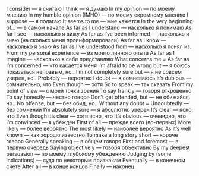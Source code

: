 I consider — я считаю
I think — я думаю
In my opinion — по моему мнению
In my humble opinion (IMHO) — по моему скромному мнению
I suppose — я полагаю
It seems to me — мне кажется
In the very beginning of… — в самом начале
As far as I understand — насколько я понимаю
As far I see — насколько я вижу
As far as I’ve been informed — насколько я знаю (на сколько меня проинформировали)
As far as I know — насколько я знаю
As far as I’ve understood from — насколько я понял из..
From my personal experience — из моего личного опыта
As far as I imagine — насколько я себе представляю
What concerns me = As far as I’m concerned — что касается меня
I’m afraid to be wrong but — я боюсь показаться неправым, но..
I’m not completely sure but — я не совсем уверен, но..
Probably — вероятно
I doubt — я сомневаюсь
It’s dubious — сомнительно, что
Even though — хотя
So to speak — так сказать
From my point of view — с моей точки зрения
To say frankly — говоря откровенно
To say honestly — честно говоря
Don’t get offended, but — не обижайся. но..
No offense, but — без обид, но..
Without any doubt = Undoubtedly — без сомнений
I’m absolutely sure — я абсолютно уверен
It’s clear — ясно, что
Even though it’s clear — хотя ясно, что
It’s obvious — очевидно, что
I’m convinced — я убежден
First of all — прежде всего (во-первых)
More likely — более вероятно
The most likely — наиболее вероятно
As it’s well known — как хорошо известно
To make a long story short — короче говоря
Generally speaking — в общем говоря
First and foremost — в первую очередь
Saying objectively — говоря объективно
By my deepest persuasion — по моему глубокому убеждению
Judging by (some indications) — судя по некоторым признакам
Eventually — в конечном счете
After all — в конце концов
Finally — наконец